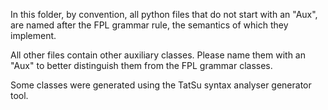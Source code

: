 In this folder, by convention, all python files that do not start with an "Aux", are named after the FPL grammar 
rule, the semantics of which they implement.

All other files contain other auxiliary classes. Please name them with an "Aux" to better distinguish them from the FPL
grammar classes.

Some classes were generated using the TatSu syntax analyser generator tool.